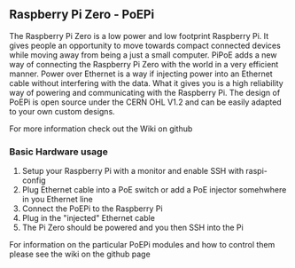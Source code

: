 ## Raspberry Pi Zero - PoEPi

The Raspberry Pi Zero is a low power and low footprint Raspberry Pi. It gives people an opportunity to move towards compact connected devices
while moving away from being a just a small computer. PiPoE adds a new way of connecting the Raspberry Pi Zero with the world in a very efficient
manner. Power over Ethernet is a way if injecting power into an Ethernet cable without interfering with the data. What it gives you is a high 
reliability way of powering and communicating with the Raspberry Pi. The design of PoEPi is open source under the CERN OHL V1.2 and can be easily
adapted to your own custom designs. 

For more information check out the Wiki on github

### Basic Hardware usage

1. Setup your Raspberry Pi with a monitor and enable SSH with raspi-config
2. Plug Ethernet cable into a PoE switch or add a PoE injector somehwhere in you Ethernet line
3. Connect the PoEPi to the Raspberry Pi
4. Plug in the "injected" Ethernet cable
5. The Pi Zero should be powered and you then SSH into the Pi

For information on the particular PoEPi modules and how to control them please see the wiki on the github page 
